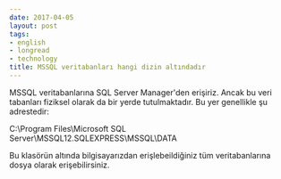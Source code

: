 ```yaml
---
date: 2017-04-05
layout: post
tags:
- english
- longread
- technology
title: MSSQL veritabanları hangi dizin altındadır
---
```


MSSQL veritabanlarına SQL Server Manager'den erişiriz. Ancak bu veri tabanları fiziksel olarak da bir yerde tutulmaktadır. Bu yer genellikle şu adrestedir:

C:\\Program Files\\Microsoft SQL Server\\MSSQL12.SQLEXPRESS\\MSSQL\\DATA

Bu klasörün altında bilgisayarızdan erişlebeildiğiniz tüm veritabanlarına dosya olarak erişebilirsiniz.

